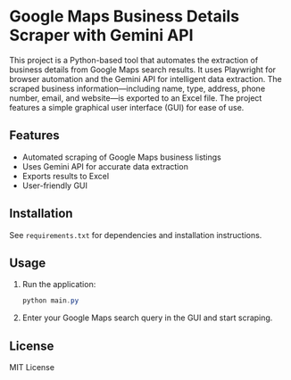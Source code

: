 # Google Maps Business Details Scraper with Gemini API

This project is a Python-based tool that automates the extraction of business details from Google Maps search results. It uses Playwright for browser automation and the Gemini API for intelligent data extraction. The scraped business information—including name, type, address, phone number, email, and website—is exported to an Excel file. The project features a simple graphical user interface (GUI) for ease of use.

## Features
- Automated scraping of Google Maps business listings
- Uses Gemini API for accurate data extraction
- Exports results to Excel
- User-friendly GUI

## Installation
See `requirements.txt` for dependencies and installation instructions.

## Usage
1. Run the application:
   ```powershell
   python main.py
   ```
2. Enter your Google Maps search query in the GUI and start scraping.

## License
MIT License
